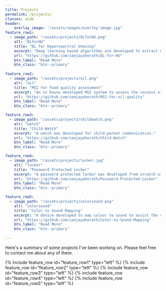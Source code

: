 ```yaml
---
title: Projects
permalink: /projects/
classes: wide
header:
    overlay_image: "/assets/images/overley-image.jpg"
feature_row1:
  - image_path: "/assets/projects/DLforHU.png"
    alt: "DLforHU"
    title: "DL for Hyperspectral Unmxing"
    excerpt: "Deep learning based algorithms are developed to extract endmembers and abundances from a hyperspectral image effectively."
    url: "https://github.com/sanjayaherath/DL-for-HU"
    btn_label: "Read More"
    btn_class: "btn--primary"
   
feature_row2:
  - image_path: "/assets/projects/oil.png"
    alt: "oil"
    title: "MSI for food quality assessment"
    excerpt: "An in house developed MSI system to assess the coconut oil quality."
    url: "https://github.com/sanjayaherath/MSI-for-oil-quality"
    btn_label: "Read More"
    btn_class: "btn--primary"

feature_row3:
  - image_path: "/assets/projects/childwatch.png"
    alt: "watch"
    title: "Child-Watch"
    excerpt: "A watch was developed for child-parent communication."
    url: "https://github.com/sanjayaherath/Child-Watch"
    btn_label: "Read More"
    btn_class: "btn--primary"

feature_row4:
  - image_path: "/assets/projects/locker.jpg"
    alt: "locker"
    title: "Password Protected Locker"
    excerpt: "A password protected locker was developed from scratch using pic assembly on pic16f673A."
    url: "https://github.com/sanjayaherath/Password-Protected-Locker"
    btn_label: "Read More"
    btn_class: "btn--primary"

feature_row5:
  - image_path: "/assets/projects/colorsound.png"
    alt: "colorsound"
    title: "Color to Sound Mapping"
    excerpt: "A device developed to map colour to sound to assist the visually impaired people"
    url: "https://github.com/sanjayaherath/Color-to-Sound-Mapping"
    btn_label: "Read More"
    btn_class: "btn--primary"
    
---
```

Here's a summary of some projects I've been working on. Please feel free to contact me about any of them. 

{% include feature_row id="feature_row1" type="left" %}
{% include feature_row id="feature_row2" type="left" %}
{% include feature_row id="feature_row3" type="left" %}
{% include feature_row id="feature_row4" type="left" %}
{% include feature_row id="feature_row5" type="left" %}
